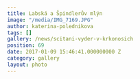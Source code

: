 ```yaml
---
title: Labská a Špindlerův mlýn
image: "/media/IMG_7169.JPG"
author: katerina-polednikova
tags: []
gallery: /news/scitani-vyder-v-krkonosich
position: 69
date: 2017-01-09 15:46:41.000000000 Z
category: gallery
layout: photo
---
```

